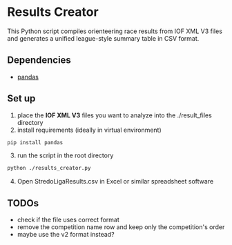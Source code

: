 # Results Creator

This Python script compiles orienteering race results from IOF XML V3 files and generates a unified league-style summary table in CSV format.


## Dependencies
- [pandas](https://github.com/pandas-dev/pandas)

## Set up

1. place the **IOF XML V3** files you want to analyze into the ./result_files directory
2. install requirements (ideally in virtual environment)
```bash
pip install pandas
```
3. run the script in the root directory
```bash
python ./results_creator.py
```
4. Open StredoLigaResults.csv in Excel or similar spreadsheet software

## TODOs
- check if the file uses correct format
- remove the competition name row and keep only the competition's order
- maybe use the v2 format instead?